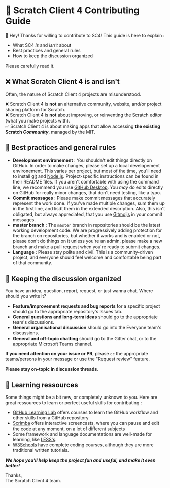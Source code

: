 # :book: Scratch Client 4 Contributing Guide

:wave: Hey! Thanks for willing to contribute to SC4! This guide is here to explain :

- What SC4 _is_ and _isn't_ about
- Best practices and general rules
- How to keep the discussion organized

Please carefully read it.

## :x: What Scratch Client 4 is and isn't

Often, the nature of Scratch Client 4 projects are misunderstood.

:x: Scratch Client 4 is **not** an alternative community, website, and/or project sharing platform for Scratch.  
:x: Scratch Client 4 is **not** about improving, or reinventing the Scratch editor (what you make projects with).  
:white_check_mark: Scratch Client 4 is about making apps that allow accessing **the existing Scratch _Community_**, managed by the MIT.

## :art: Best practices and general rules

- **Development environement** : You shouldn't edit things directly on GitHub. In order to make changes, please set up a local developement environement.
This varies per project, but most of the time, you'll need to install [git](https://git-scm.com) and [Node.js](https://nodejs.org). Project-specific instructions can be found in their README files. If you aren't comfortable with using the command line, we recommend you use [GitHub Desktop](https://desktop.github.com). You _may_ do edits directly on GitHub for really minor changes, that don't need testing, like a typo.
- **Commit messages** : Please make commit messages that accurately represent the work done. If you've made multiple changes, sum them up in the first line, and lisdt them in the extended description. Also, this isn't obligated, but always appreciated, that you use [Gitmojis](https://gitmoji.carloscuesta.me) in your commit messages.
- **master branch** : The `master` branch in repositories should be the latest working development code. We are progressively adding protection for the branch on repositories, but whether it works and is enabled or not, please don't do things on it unless you're an admin, please make a new branch and make a pull request when you're ready to submit changes.
- **Language** : Please stay polite and civil. This is a community-driven project, and everyone should feel welcome and comfortable being part of that community.

## :speech_balloon: Keeping the discussion organized

You have an idea, question, report, request, or just wanna chat. Where should you write it?

- **Feature/improvement requests and bug reports** for a specific project should go to the appropriate repository's Issues tab.
- **General questions and long-term ideas** should go to the appropriate team's discussions.
- **General organisational discussion**  should go into the Everyone team's discussions.
- **General and off-topic chatting** should go to the Gitter chat, or to the appropriate Microsoft Teams channel.


**If you need attention on your issue or PR**, please `cc` the appropriate teams/persons in your message or use the "Request review" feature.

**Please stay on-topic in discussion threads**.

## :notebook: Learning ressources

Some things might be a bit new, or completely unknown to you. Here are great ressources to learn or perfect useful skills for contributing :

- [GitHub Learning Lab](https://lab.github.com) offers courses to learn the GitHub workflow and other skills from a GitHub repository
- [Scrimba](https://scrimba.com) offers interactive screencasts, where you can pause and edit the code at any moment, on a lot of different subjects
- Some framework and language documentations are well-made for learning, like [LESS's](https://lesscss.org).
- [W3Schools](https://w3schools.com) have complete coding courses, although they are more traditional written tutorials.

***We hope you'll help keep the project fun and useful, and make it even better!***

Thanks,  
The Scratch Client 4 team.
